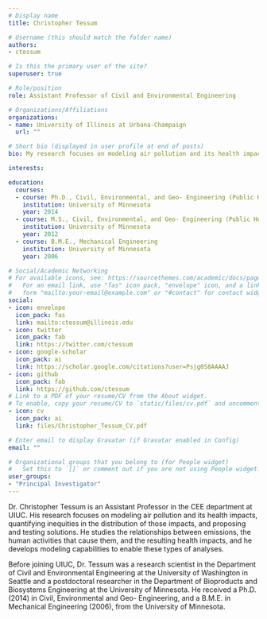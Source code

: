 ```yaml
---
# Display name
title: Christopher Tessum

# Username (this should match the folder name)
authors:
- ctessum

# Is this the primary user of the site?
superuser: true

# Role/position
role: Assistant Professor of Civil and Environmental Engineering

# Organizations/Affiliations
organizations:
- name: University of Illinois at Urbana-Champaign
  url: ""

# Short bio (displayed in user profile at end of posts)
bio: My research focuses on modeling air pollution and its health impacts, quantifying inequities in the distribution of those impacts, and proposing and testing solutions. I study the relationships between emissions, the human activities that cause them, and the resulting health impacts, and I develop modeling capabilities to enable these types of analyses.

interests:

education:
  courses:
  - course: Ph.D., Civil, Environmental, and Geo- Engineering (Public Health Minor)
    institution: University of Minnesota
    year: 2014
  - course: M.S., Civil, Environmental, and Geo- Engineering (Public Health Minor)
    institution: University of Minnesota
    year: 2012
  - course: B.M.E., Mechanical Engineering
    institution: University of Minnesota
    year: 2006

# Social/Academic Networking
# For available icons, see: https://sourcethemes.com/academic/docs/page-builder/#icons
#   For an email link, use "fas" icon pack, "envelope" icon, and a link in the
#   form "mailto:your-email@example.com" or "#contact" for contact widget.
social:
- icon: envelope
  icon_pack: fas
  link: mailto:ctessum@illinois.edu
- icon: twitter
  icon_pack: fab
  link: https://twitter.com/ctessum
- icon: google-scholar
  icon_pack: ai
  link: https://scholar.google.com/citations?user=Psjg0S8AAAAJ
- icon: github
  icon_pack: fab
  link: https://github.com/ctessum
# Link to a PDF of your resume/CV from the About widget.
# To enable, copy your resume/CV to `static/files/cv.pdf` and uncomment the lines below.
- icon: cv
  icon_pack: ai
  link: files/Christopher_Tessum_CV.pdf

# Enter email to display Gravatar (if Gravatar enabled in Config)
email: ""

# Organizational groups that you belong to (for People widget)
#   Set this to `[]` or comment out if you are not using People widget.
user_groups:
- "Principal Investigator"
---
```


Dr. Christopher Tessum is an Assistant Professor in the CEE department at UIUC. His research focuses on modeling air pollution and its health impacts, quantifying inequities in the distribution of those impacts, and proposing and testing solutions. He studies the relationships between emissions, the human activities that cause them, and the resulting health impacts, and he develops modeling capabilities to enable these types of analyses.

Before joining UIUC, Dr. Tessum was a research scientist in the Department of Civil and Environmental Engineering at the University of Washington in Seattle and a postdoctoral researcher in the Department of Bioproducts and Biosystems Engineering at the University of Minnesota. He received a Ph.D. (2014) in Civil, Environmental and Geo- Engineering, and a B.M.E. in Mechanical Engineering (2006), from the University of Minnesota.

